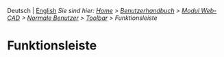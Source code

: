 <!-- TITLE: Funktionsleiste -->
<!-- SUBTITLE: Überblick der Funktionsleiste -->

Deutsch | [English](/en/modules/graphics)
*Sie sind hier: [Home](/home) > [Benutzerhandbuch](/de/user-guide) > [Modul Web-CAD](/de/modules/graphics) > [Normale Benutzer](http://plan-vision.com:8282/de/modules/graphics/user) > [Toolbar](/de/modules/graphics/toolbar) > Funktionsleiste*
# Funktionsleiste